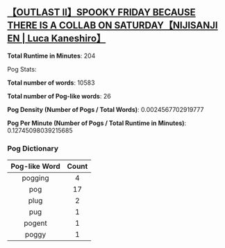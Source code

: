 ## [【OUTLAST II】SPOOKY FRIDAY BECAUSE THERE IS A COLLAB ON SATURDAY【NIJISANJI EN | Luca Kaneshiro】](https://www.youtube.com/watch?v=anJePMqtPM8)
**Total Runtime in Minutes**: 204

Pog Stats:

   **Total number of words**: 10583

   **Total number of Pog-like words**: 26

   **Pog Density (Number of Pogs / Total Words)**: 0.0024567702919777

   **Pog Per Minute (Number of Pogs / Total Runtime in Minutes)**: 0.12745098039215685

### Pog Dictionary
**Pog-like Word** | **Count**
:---: | :---:
pogging | 4
pog | 17
plug | 2
pug | 1
pogent | 1
poggy | 1
